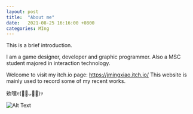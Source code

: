 ```yaml
---
layout: post
title:  "About me"
date:   2021-08-25 16:16:00 +0800
categories: MIng
---
```


This is a brief introduction. 

I am a game designer, developer and graphic programmer.
Also a MSC student majored in interaction technology.  

Welcome to visit my itch.io page: https://jmingxiao.itch.io/
This website is mainly used to record some of my recent works. 


欸嘿୧(﹒︠ᴗ﹒︡)୨

![Alt Text](intro/in.gif)